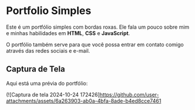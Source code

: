 # Portfolio Simples

Este é um portfólio simples com bordas roxas. Ele fala um pouco sobre mim e minhas habilidades em **HTML**, **CSS** e **JavaScript**. 

O portfólio também serve para que você possa entrar em contato comigo através das redes sociais e e-mail.

## Captura de Tela

Aqui está uma prévia do portfólio:

(![Captura de tela 2024-10-24 172426]https://github.com/user-attachments/assets/6a263903-ab0a-4bfa-8ade-b4ed8cce7461


